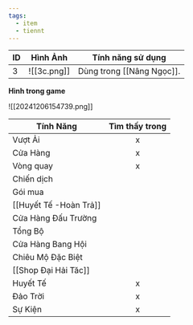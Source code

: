```yaml
---
tags:
  - item
  - tiennt
---
```


| ID  | Hình Ảnh    | Tính năng sử dụng         |
| --- | ----------- | ------------------------- |
| 3   | ![[3c.png]] | Dùng trong [[Nâng Ngọc]]. |
**Hình trong game**

![[20241206154739.png]]

| Tính Năng              | Tìm thấy trong |
| ---------------------- | :------------: |
| Vượt Ải                |       x        |
| Cửa Hàng               |       x        |
| Vòng quay              |       x        |
| Chiến dịch             |                |
| Gói mua                |                |
| [[Huyết Tế -Hoàn Trả]] |                |
| Cửa Hàng Đấu Trường    |                |
| Tổng Bộ                |                |
| Cửa Hàng Bang Hội      |                |
| Chiêu Mộ Đặc Biệt      |                |
| [[Shop Đại Hải Tăc]]   |                |
| Huyết Tế               |       x        |
| Đảo Trời               |       x        |
| Sự Kiện                |       x        |
